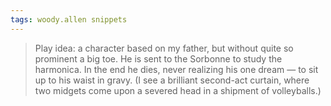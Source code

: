 ```yaml
---
tags: woody.allen snippets
---
```


> Play idea: a character based on my father, but without quite so prominent a big toe. He is sent to the Sorbonne to study the harmonica. In the end he dies, never realizing his one dream — to sit up to his waist in gravy. (I see a brilliant second-act curtain, where two midgets come upon a severed head in a shipment of volleyballs.)
